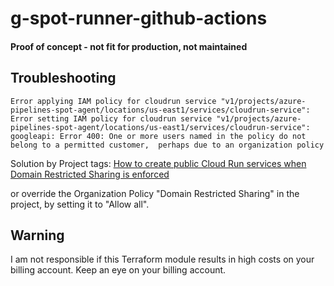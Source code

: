 # g-spot-runner-github-actions

#### Proof of concept - not fit for production, not maintained

## Troubleshooting

```
Error applying IAM policy for cloudrun service "v1/projects/azure-pipelines-spot-agent/locations/us-east1/services/cloudrun-service": Error setting IAM policy for cloudrun service "v1/projects/azure-pipelines-spot-agent/locations/us-east1/services/cloudrun-service": googleapi: Error 400: One or more users named in the policy do not belong to a permitted customer,  perhaps due to an organization policy
```

Solution by Project tags: [How to create public Cloud Run services when Domain Restricted Sharing is enforced](https://cloud.google.com/blog/topics/developers-practitioners/how-create-public-cloud-run-services-when-domain-restricted-sharing-enforced?hl=en)

or override the Organization Policy "Domain Restricted Sharing" in the project, by setting it to "Allow all".

## Warning

I am not responsible if this Terraform module results in high costs on your billing account. Keep an eye on your billing account.
